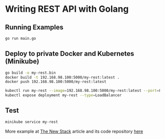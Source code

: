 # Writing REST API with Golang

## Running Examples

```sh
go run main.go
```

## Deploy to private Docker and Kubernetes (Minikube)
```sh
go build -o my-rest.bin
docker build -t 192.168.98.100:5000/my-rest:latest .
docker push 192.168.98.100:5000/my-rest:latest

kubectl run my-rest --image=192.168.98.100:5000/my-rest:latest --port=8080
kubectl expose deployment my-rest --type=LoadBalancer
```
## Test
```sh
minikube service my-rest
```

More example at [The New Stack](http://thenewstack.io/make-a-restful-json-api-go/) article and its code repository [here](https://github.com/corylanou/tns-restful-json-api)
